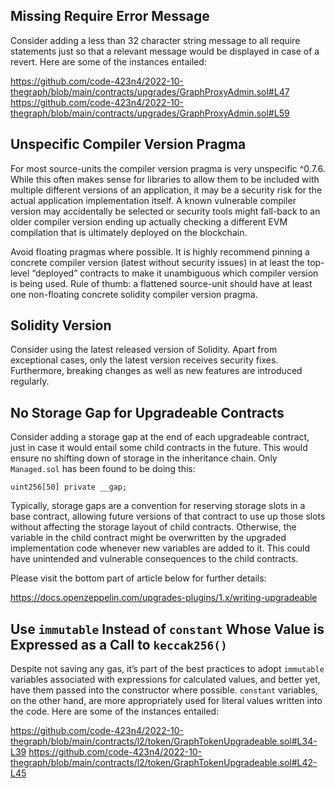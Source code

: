 ## Missing Require Error Message
Consider adding a less than 32 character string message to all require statements just so that a relevant message would be displayed in case of a revert. Here are some of the instances entailed:

https://github.com/code-423n4/2022-10-thegraph/blob/main/contracts/upgrades/GraphProxyAdmin.sol#L47
https://github.com/code-423n4/2022-10-thegraph/blob/main/contracts/upgrades/GraphProxyAdmin.sol#L59

## Unspecific Compiler Version Pragma
For most source-units the compiler version pragma is very unspecific ^0.7.6. While this often makes sense for libraries to allow them to be included with multiple different versions of an application, it may be a security risk for the actual application implementation itself. A known vulnerable compiler version may accidentally be selected or security tools might fall-back to an older compiler version ending up actually checking a different EVM compilation that is ultimately deployed on the blockchain.

Avoid floating pragmas where possible. It is highly recommend pinning a concrete compiler version (latest without security issues) in at least the top-level “deployed” contracts to make it unambiguous which compiler version is being used. Rule of thumb: a flattened source-unit should have at least one non-floating concrete solidity compiler version pragma.

## Solidity Version
Consider using the latest released version of Solidity. Apart from exceptional cases, only the latest version receives security fixes. Furthermore, breaking changes as well as new features are introduced regularly.

## No Storage Gap for Upgradeable Contracts
Consider adding a storage gap at the end of each upgradeable contract, just in case it would entail some child contracts in the future. This would ensure no shifting down of storage in the inheritance chain. Only `Managed.sol` has been found to be doing this:

```
uint256[50] private __gap;
```

Typically, storage gaps are a convention for reserving storage slots in a base contract, allowing future versions of that contract to use up those slots without affecting the storage layout of child contracts. Otherwise, the variable in the child contract might be overwritten by the upgraded implementation code whenever new variables are added to it. This could have unintended and vulnerable consequences to the child contracts.

Please visit the bottom part of article below for further details:

https://docs.openzeppelin.com/upgrades-plugins/1.x/writing-upgradeable

## Use `immutable` Instead of `constant` Whose Value is Expressed as a Call to `keccak256()`
Despite not saving any gas, it’s part of the best practices to adopt `immutable` variables associated with expressions for calculated values, and better yet, have them passed into the constructor where possible. `constant` variables, on the other hand, are more appropriately used for literal values written into the code. Here are some of the instances entailed:

https://github.com/code-423n4/2022-10-thegraph/blob/main/contracts/l2/token/GraphTokenUpgradeable.sol#L34-L39
https://github.com/code-423n4/2022-10-thegraph/blob/main/contracts/l2/token/GraphTokenUpgradeable.sol#L42-L45

